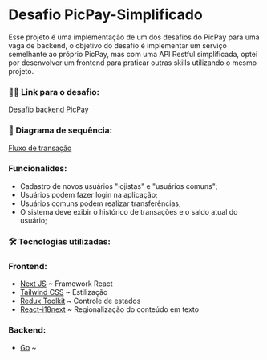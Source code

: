 # Desafio PicPay-Simplificado

Esse projeto é uma implementação de um dos desafios do PicPay para uma vaga de backend, o objetivo do desafio é implementar um serviço semelhante ao próprio PicPay, mas com uma API Restful simplificada, optei por desenvolver um frontend para praticar outras skills utilizando o mesmo projeto.

### 🕵️‍♂️ Link para o desafio:
[Desafio backend PicPay](https://github.com/PicPay/picpay-desafio-backend)

### 🧾 Diagrama de sequência:

[Fluxo de transação](./api/docs/Diagrama%20fluxo%20de%20transação.pdf)

### Funcionalides:

- Cadastro de novos usuários "lojistas" e "usuários comuns";
- Usuários podem fazer login na aplicação;
- Usuários comuns podem realizar transferências;
- O sistema deve exibir o histórico de transações e o saldo atual do usuário;

### 🛠 Tecnologias utilizadas:

###  Frontend:
- [Next JS](https://nextjs.org/) ~ Framework React
- [Tailwind CSS](https://tailwindcss.com/) ~ Estilização
- [Redux Toolkit](https://redux-toolkit.js.org/) ~ Controle de estados
- [React-i18next](https://react.i18next.com/) ~ Regionalização do conteúdo em texto

### Backend:
 - [Go](https://go.dev/) ~ 